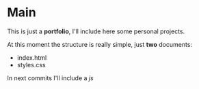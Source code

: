 # Main
This is just a **portfolio**, I'll include here some personal projects.

At this moment the structure is really simple, just **two** documents:
- index.html
- styles.css

In next commits I'll include a *js*